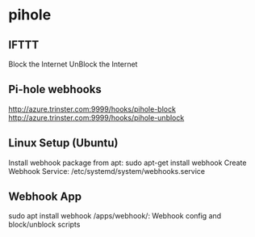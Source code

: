# pihole


IFTTT
-----
Block the Internet
UnBlock the Internet


Pi-hole webhooks
----------------
http://azure.trinster.com:9999/hooks/pihole-block
http://azure.trinster.com:9999/hooks/pihole-unblock


Linux Setup (Ubuntu)
--------------------
Install webhook package from apt: sudo apt-get install webhook
Create Webhook Service:  /etc/systemd/system/webhooks.service


Webhook App
-----------
sudo apt install webhook
/apps/webhook/: Webhook config and block/unblock scripts


